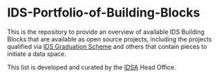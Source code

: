# IDS-Portfolio-of-Building-Blocks
This is the repository to provide an overview of available IDS Building Blocks that are available as open source projects, including the projects qualified via [IDS Graduation Scheme](https://github.com/International-Data-Spaces-Association/idsa/tree/main/graduation_scheme) and others that contain pieces to initiate a data space. 

This list is developed and curated by the [IDSA](https://internationaldataspaces.org/) Head Office.

